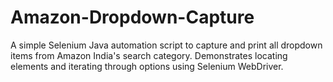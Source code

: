 # Amazon-Dropdown-Capture
A simple Selenium Java automation script to capture and print all dropdown items from Amazon India's search category. Demonstrates locating elements and iterating through options using Selenium WebDriver.
